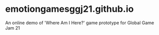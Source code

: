# emotiongamesggj21.github.io
An online demo of 'Where Am I Here?' game prototype for Global Game Jam 21
